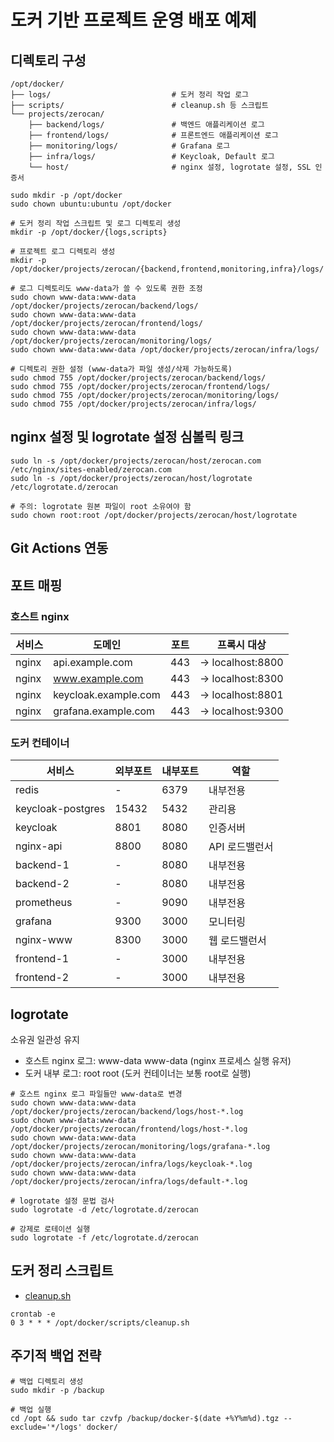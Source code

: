 # 도커 기반 프로젝트 운영 배포 예제

## 디렉토리 구성

```
/opt/docker/
├── logs/                           # 도커 정리 작업 로그
├── scripts/                        # cleanup.sh 등 스크립트
└── projects/zerocan/
    ├── backend/logs/               # 백엔드 애플리케이션 로그
    ├── frontend/logs/              # 프론트엔드 애플리케이션 로그  
    ├── monitoring/logs/            # Grafana 로그
    ├── infra/logs/                 # Keycloak, Default 로그
    └── host/                       # nginx 설정, logrotate 설정, SSL 인증서
```

```shell
sudo mkdir -p /opt/docker
sudo chown ubuntu:ubuntu /opt/docker

# 도커 정리 작업 스크립트 및 로그 디렉토리 생성
mkdir -p /opt/docker/{logs,scripts}

# 프로젝트 로그 디렉토리 생성
mkdir -p /opt/docker/projects/zerocan/{backend,frontend,monitoring,infra}/logs/

# 로그 디렉토리도 www-data가 쓸 수 있도록 권한 조정
sudo chown www-data:www-data /opt/docker/projects/zerocan/backend/logs/
sudo chown www-data:www-data /opt/docker/projects/zerocan/frontend/logs/
sudo chown www-data:www-data /opt/docker/projects/zerocan/monitoring/logs/
sudo chown www-data:www-data /opt/docker/projects/zerocan/infra/logs/

# 디렉토리 권한 설정 (www-data가 파일 생성/삭제 가능하도록)
sudo chmod 755 /opt/docker/projects/zerocan/backend/logs/
sudo chmod 755 /opt/docker/projects/zerocan/frontend/logs/
sudo chmod 755 /opt/docker/projects/zerocan/monitoring/logs/
sudo chmod 755 /opt/docker/projects/zerocan/infra/logs/
```

## nginx 설정 및 logrotate 설정 심볼릭 링크

```
sudo ln -s /opt/docker/projects/zerocan/host/zerocan.com /etc/nginx/sites-enabled/zerocan.com
sudo ln -s /opt/docker/projects/zerocan/host/logrotate /etc/logrotate.d/zerocan

# 주의: logrotate 원본 파일이 root 소유여야 함
sudo chown root:root /opt/docker/projects/zerocan/host/logrotate
```

## Git Actions 연동

## 포트 매핑

### 호스트 nginx

| 서비스   | 도메인                  | 포트  | 프록시 대상           |
|-------|----------------------|-----|------------------|
| nginx | api.example.com      | 443 | → localhost:8800 |
| nginx | www.example.com      | 443 | → localhost:8300 |
| nginx | keycloak.example.com | 443 | → localhost:8801 |
| nginx | grafana.example.com  | 443 | → localhost:9300 |

### 도커 컨테이너

| 서비스               | 외부포트  | 내부포트 | 역할        |
|-------------------|-------|------|-----------|
| redis             | -     | 6379 | 내부전용      |
| keycloak-postgres | 15432 | 5432 | 관리용       |
| keycloak          | 8801  | 8080 | 인증서버      |
| nginx-api         | 8800  | 8080 | API 로드밸런서 |
| backend-1         | -     | 8080 | 내부전용      |
| backend-2         | -     | 8080 | 내부전용      |
| prometheus        | -     | 9090 | 내부전용      |
| grafana           | 9300  | 3000 | 모니터링      |
| nginx-www         | 8300  | 3000 | 웹 로드밸런서   |
| frontend-1        | -     | 3000 | 내부전용      |
| frontend-2        | -     | 3000 | 내부전용      |

## logrotate

소유권 일관성 유지
- 호스트 nginx 로그: www-data www-data (nginx 프로세스 실행 유저)
- 도커 내부 로그: root root (도커 컨테이너는 보통 root로 실행)

```shell
# 호스트 nginx 로그 파일들만 www-data로 변경
sudo chown www-data:www-data /opt/docker/projects/zerocan/backend/logs/host-*.log
sudo chown www-data:www-data /opt/docker/projects/zerocan/frontend/logs/host-*.log
sudo chown www-data:www-data /opt/docker/projects/zerocan/monitoring/logs/grafana-*.log
sudo chown www-data:www-data /opt/docker/projects/zerocan/infra/logs/keycloak-*.log
sudo chown www-data:www-data /opt/docker/projects/zerocan/infra/logs/default-*.log

# logrotate 설정 문법 검사
sudo logrotate -d /etc/logrotate.d/zerocan

# 강제로 로테이션 실행
sudo logrotate -f /etc/logrotate.d/zerocan
```

## 도커 정리 스크립트 
- [cleanup.sh](/opt/docker/scripts/cleanup.sh)

```shell
crontab -e
0 3 * * * /opt/docker/scripts/cleanup.sh
```

## 주기적 백업 전략

```shell
# 백업 디렉토리 생성
sudo mkdir -p /backup

# 백업 실행
cd /opt && sudo tar czvfp /backup/docker-$(date +%Y%m%d).tgz --exclude='*/logs' docker/
```